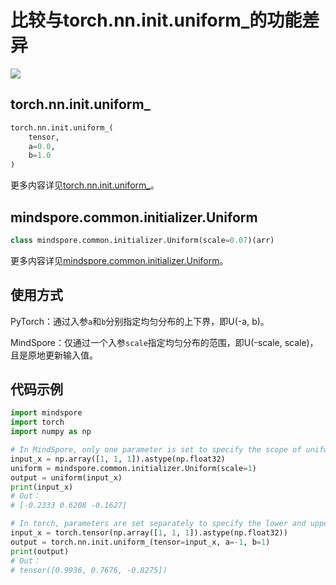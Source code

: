﻿# 比较与torch.nn.init.uniform_的功能差异

<a href="https://gitee.com/mindspore/docs/blob/master/docs/mindspore/migration_guide/source_zh_cn/api_mapping/pytorch_diff/Uniform.md" target="_blank"><img src="https://gitee.com/mindspore/docs/raw/master/resource/_static/logo_source.png"></a>

## torch.nn.init.uniform_

```python
torch.nn.init.uniform_(
    tensor,
    a=0.0,
    b=1.0
)
```

更多内容详见[torch.nn.init.uniform_](https://pytorch.org/docs/1.5.0/nn.init.html#torch.nn.init.uniform_)。

## mindspore.common.initializer.Uniform

```python
class mindspore.common.initializer.Uniform(scale=0.07)(arr)
```

更多内容详见[mindspore.common.initializer.Uniform](https://mindspore.cn/docs/api/zh-CN/master/api_python/mindspore.common.initializer.html#mindspore.common.initializer.Uniform)。

## 使用方式

PyTorch：通过入参`a`和`b`分别指定均匀分布的上下界，即U(-a, b)。

MindSpore：仅通过一个入参`scale`指定均匀分布的范围，即U(-scale, scale)，且是原地更新输入值。

## 代码示例

```python
import mindspore
import torch
import numpy as np

# In MindSpore, only one parameter is set to specify the scope of uniform distribution (-1, 1).
input_x = np.array([1, 1, 1]).astype(np.float32)
uniform = mindspore.common.initializer.Uniform(scale=1)
output = uniform(input_x)
print(input_x)
# Out：
# [-0.2333 0.6208 -0.1627]

# In torch, parameters are set separately to specify the lower and upper bound of uniform distribution.
input_x = torch.tensor(np.array([1, 1, 1]).astype(np.float32))
output = torch.nn.init.uniform_(tensor=input_x, a=-1, b=1)
print(output)
# Out：
# tensor([0.9936, 0.7676, -0.8275])
```